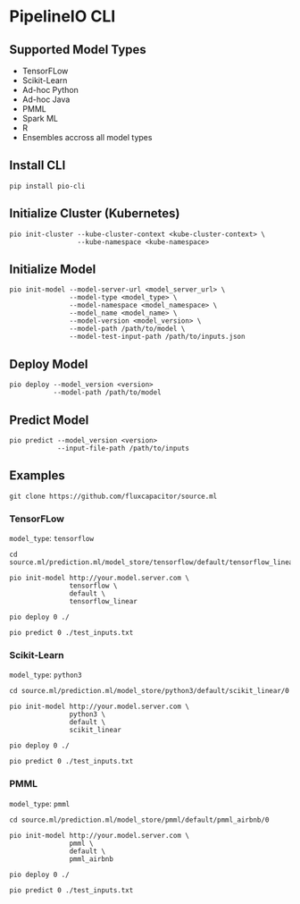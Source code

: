 # PipelineIO CLI

## Supported Model Types
* TensorFLow
* Scikit-Learn
* Ad-hoc Python
* Ad-hoc Java
* PMML
* Spark ML
* R
* Ensembles accross all model types


## Install CLI
```
pip install pio-cli
```

## Initialize Cluster (Kubernetes)
```
pio init-cluster --kube-cluster-context <kube-cluster-context> \
                 --kube-namespace <kube-namespace>
```

## Initialize Model 
```
pio init-model --model-server-url <model_server_url> \
               --model-type <model_type> \
               --model-namespace <model_namespace> \
               --model_name <model_name> \
               --model-version <model_version> \
               --model-path /path/to/model \
               --model-test-input-path /path/to/inputs.json
```

## Deploy Model 
```
pio deploy --model_version <version> 
           --model-path /path/to/model
```

## Predict Model
```
pio predict --model_version <version>
            --input-file-path /path/to/inputs
```

## Examples
```
git clone https://github.com/fluxcapacitor/source.ml
```

### TensorFLow
`model_type`: `tensorflow`
```
cd source.ml/prediction.ml/model_store/tensorflow/default/tensorflow_linear/0

pio init-model http://your.model.server.com \
               tensorflow \
               default \
               tensorflow_linear 

pio deploy 0 ./

pio predict 0 ./test_inputs.txt
```

### Scikit-Learn
`model_type`: `python3`
```
cd source.ml/prediction.ml/model_store/python3/default/scikit_linear/0

pio init-model http://your.model.server.com \
               python3 \
               default \
               scikit_linear 

pio deploy 0 ./

pio predict 0 ./test_inputs.txt
```

### PMML
`model_type`: `pmml`
```
cd source.ml/prediction.ml/model_store/pmml/default/pmml_airbnb/0

pio init-model http://your.model.server.com \
               pmml \
               default \
               pmml_airbnb 

pio deploy 0 ./

pio predict 0 ./test_inputs.txt
```
